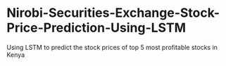 # Nirobi-Securities-Exchange-Stock-Price-Prediction-Using-LSTM
Using LSTM to predict the stock prices of top 5 most profitable stocks in Kenya
